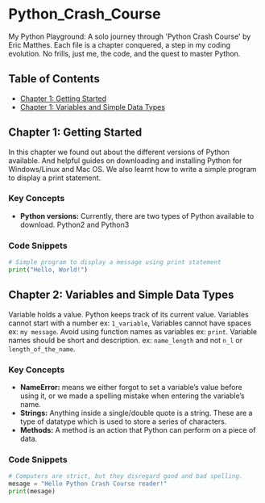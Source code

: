 # Python_Crash_Course
My Python Playground: A solo journey through 'Python Crash Course' by Eric Matthes. Each file is a chapter conquered, a step in my coding evolution. No frills, just me, the code, and the quest to master Python.

## Table of Contents
- [Chapter 1: Getting Started](#chapter-1-getting-started)
- [Chapter 1: Variables and Simple Data Types](#chapter-2-variables-and-simple-data-types)


## Chapter 1: Getting Started
In this chapter we found out about the different versions of Python available. And helpful guides on downloading and installing Python for Windows/Linux and Mac OS. We also learnt how to write a simple program to display a print statement. 

### Key Concepts
- **Python versions:** Currently, there are two types of Python available to download. Python2 and Python3

### Code Snippets
```python
# Simple program to display a message using print statement
print("Hello, World!")
```

## Chapter 2: Variables and Simple Data Types
Variable holds a value. Python keeps track of its current value. Variables cannot start with a number ex: `1_variable`, Variables cannot have spaces ex: `my message`. Avoid using function names as variables ex: `print`. Variable names should be short and description. ex: `name_length` and not `n_l` or `length_of_the_name`. 

### Key Concepts
- **NameError:** means we either forgot to set a variable’s value before using it, or we made a spelling mistake when entering the variable’s name.
- **Strings:** Anything inside a single/double quote is a string. These are a type of datatype which is used to store a series of characters.
- **Methods:** A method is an action that Python can perform on a piece of data.

### Code Snippets
```python
# Computers are strict, but they disregard good and bad spelling.
mesage = "Hello Python Crash Course reader!"
print(mesage)
```
